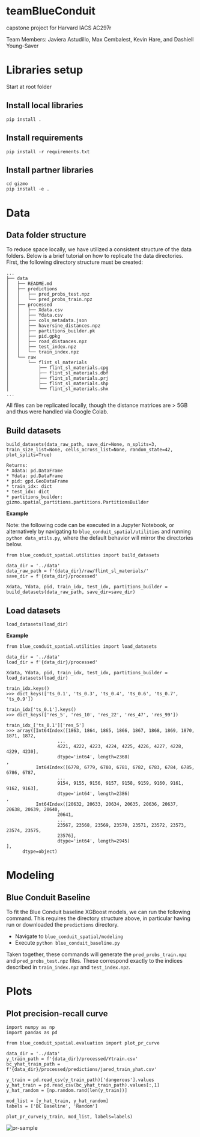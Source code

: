 # teamBlueConduit
capstone project for Harvard IACS AC297r

Team Members: Javiera Astudillo, Max Cembalest, Kevin Hare, and Dashiell Young-Saver

# Libraries setup

Start at root folder

## Install local libraries

```
pip install .
```

## Install requirements

```
pip install -r requirements.txt
```

## Install partner libraries

```
cd gizmo
pip install -e .
```

# Data

## Data folder structure

To reduce space locally, we have utilized a consistent structure of the data folders. Below is a brief tutorial on how to replicate the data directories. First, the following directory structure must be created:

```
...
├── data
│   ├── README.md
│   ├── predictions
│   │   ├── pred_probs_test.npz
│   │   └── pred_probs_train.npz
│   ├── processed
│   │   ├── Xdata.csv
│   │   ├── Ydata.csv
│   │   ├── cols_metadata.json
│   │   ├── haversine_distances.npz
│   │   ├── partitions_builder.pk
│   │   ├── pid.gpkg
│   │   ├── road_distances.npz
│   │   ├── test_index.npz
│   │   └── train_index.npz
│   └── raw
│       └── flint_sl_materials
│           ├── flint_sl_materials.cpg
│           ├── flint_sl_materials.dbf
│           ├── flint_sl_materials.prj
│           ├── flint_sl_materials.shp
│           └── flint_sl_materials.shx
...
```
All files can be replicated locally, though the distance matrices are > 5GB and thus were handled via Google Colab.


## Build datasets
```
build_datasets(data_raw_path, save_dir=None, n_splits=3, train_size_list=None, cells_across_list=None, random_state=42, plot_splits=True)

Returns:
* Xdata: pd.DataFrame
* Ydata: pd.DataFrame
* pid: gpd.GeoDataFrame
* train_idx: dict
* test_idx: dict
* partitions_builder: gizmo.spatial_partitions.partitions.PartitionsBuilder
```              

**Example**

Note: the following code can be executed in a Jupyter Notebook, or alternatively by navigating to `blue_conduit_spatial/utilities` and running `python data_utils.py`, where the default behavior will mirror the directories below.

```
from blue_conduit_spatial.utilities import build_datasets

data_dir = '../data'
data_raw_path = f'{data_dir}/raw/flint_sl_materials/'
save_dir = f'{data_dir}/processed'

Xdata, Ydata, pid, train_idx, test_idx, partitions_builder = build_datasets(data_raw_path, save_dir=save_dir)
```
## Load datasets

```load_datasets(load_dir)```

**Example**

```
from blue_conduit_spatial.utilities import load_datasets

data_dir = '../data'
load_dir = f'{data_dir}/processed'

Xdata, Ydata, pid, train_idx, test_idx, partitions_builder = load_datasets(load_dir)

train_idx.keys()
>>> dict_keys(['ts_0.1', 'ts_0.3', 'ts_0.4', 'ts_0.6', 'ts_0.7', 'ts_0.9'])

train_idx['ts_0.1'].keys()
>>> dict_keys(['res_5', 'res_10', 'res_22', 'res_47', 'res_99'])

train_idx_['ts_0.1']['res_5']
>>> array([Int64Index([1863, 1864, 1865, 1866, 1867, 1868, 1869, 1870, 1871, 1872,
                   ...
                   4221, 4222, 4223, 4224, 4225, 4226, 4227, 4228, 4229, 4230],
                   dtype='int64', length=2368)                                  ,
           Int64Index([6778, 6779, 6780, 6781, 6782, 6783, 6784, 6785, 6786, 6787,
                   ...
                   9154, 9155, 9156, 9157, 9158, 9159, 9160, 9161, 9162, 9163],
                   dtype='int64', length=2386)                                  ,
           Int64Index([20632, 20633, 20634, 20635, 20636, 20637, 20638, 20639, 20640,
                   20641,
                   ...
                   23567, 23568, 23569, 23570, 23571, 23572, 23573, 23574, 23575,
                   23576],
                   dtype='int64', length=2945)                                    ],
      dtype=object)
```

# Modeling

## Blue Conduit Baseline
To fit the Blue Conduit baseline XGBoost models, we can run the following command. This requires the directory structure above, in particular having run or downloaded the `predictions` directory.

- Navigate to `blue_conduit_spatial/modeling`
- Execute `python blue_conduit_baseline.py`

Taken together, these commands will generate the `pred_probs_train.npz` and `pred_probs_test.npz` files. These correspond exactly to the indices described in `train_index.npz` and `test_index.npz`.

# Plots

## Plot precision-recall curve

```
import numpy as np
import pandas as pd

from blue_conduit_spatial.evaluation import plot_pr_curve

data_dir = '../data'
y_train_path = f'{data_dir}/processed/Ytrain.csv'
bc_yhat_train_path = f'{data_dir}/processed/predictions/jared_train_yhat.csv'

y_train = pd.read_csv(y_train_path)['dangerous'].values
y_hat_train = pd.read_csv(bc_yhat_train_path).values[:,1]
y_hat_random = [np.random.rand(len(y_train))]

mod_list = [y_hat_train, y_hat_random]
labels = ['BC Baseline', 'Random']

plot_pr_curve(y_train, mod_list, labels=labels)
```

![pr-sample](plots/pr_sample.png)


